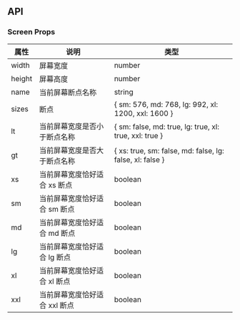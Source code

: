 ## API

### Screen Props

| 属性     | 说明                | 类型                                                         |
|--------|-------------------|------------------------------------------------------------|
| width  | 屏幕宽度              | number                                                     |
| height | 屏幕高度              | number                                                     |
| name   | 当前屏幕断点名称          | string                                                     |
| sizes  | 断点                | \{ sm: 576, md: 768, lg: 992, xl: 1200, xxl: 1600 \}       |
| lt     | 当前屏幕宽度是否小于断点名称    | \{ sm: false, md: true, lg: true, xl: true, xxl: true \}   |
| gt     | 当前屏幕宽度是否大于断点名称    | \{ xs: true, sm: false, md: false, lg: false, xl: false \} |
| xs     | 当前屏幕宽度恰好适合 xs 断点  | boolean                                                    |
| sm     | 当前屏幕宽度恰好适合 sm 断点  | boolean                                                    |
| md     | 当前屏幕宽度恰好适合 md 断点  | boolean                                                    |
| lg     | 当前屏幕宽度恰好适合 lg 断点  | boolean                                                    |
| xl     | 当前屏幕宽度恰好适合 xl 断点  | boolean                                                    |
| xxl    | 当前屏幕宽度恰好适合 xxl 断点 | boolean                                                    |

